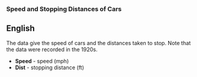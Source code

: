 ### Speed and Stopping Distances of Cars
## English

The data give the speed of cars and the distances taken to stop. Note that the data were recorded in the 1920s.

* **Speed** - speed (mph)
* **Dist** - stopping distance (ft)
